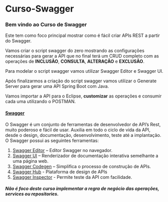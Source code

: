
# Curso-Swagger

### Bem vindo ao Curso de Swagger

Este tem como foco principal mostrar como é fácil criar APIs REST a partir do Swagger.

Vamos criar o script swagger do zero mostrando as configurações necessárias para gerar a API que no final terá um CRUD completo com as operações de **INCLUSÃO**, **CONSULTA**, **ALTERAÇÃO** e **EXCLUSÃO**.

Para modelar o script swagger vamos utilizar Swagger Editor e Swagger UI.

Após finalizarmos a criação do script swagger vamos utilizar o Generate Server para gerar uma API Spring Boot com Java.

Vamos importar a API para o Eclipse, **customizar** as operações e consumir cada uma utilizando o POSTMAN.


#### [Swagger](https://swagger.io/)

O Swagger é um conjunto de ferramentas de desenvolvedor de API’s Rest, muito poderoso e fácil de usar. 
Auxilia em todo o ciclo de vida da API, desde o design, documentação, desenvolvimento, teste até a implantação. 
O Swagger possui as seguintes ferramentas:

1. [Swagger Editor](https://swagger.io/tools/swagger-editor/) – Editor Swagger no navegador.
2. [Swagger UI](https://swagger.io/tools/swagger-ui/) – Renderizador de documentação interativa semelhante a uma página web.
3. [Swagger Codegen](https://swagger.io/tools/swagger-codegen/) – Simplifica o processo de construção de APIs.
4. [Swagger Hub](https://swagger.io/tools/swaggerhub/) - Plataforma de design de APIs 
5. [Swagger Inspector](https://swagger.io/tools/swagger-inspector/) - Permite teste  da API com facilidade.


##### _Não é foco deste curso implementar a regra de negócio das operações, services ou repositories._
